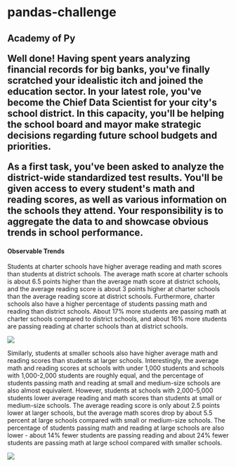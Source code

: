 # pandas-challenge
<h2>Academy of Py</h>

<p>Well done! Having spent years analyzing financial records for big banks, you've finally scratched your idealistic itch and joined the education sector. In your latest role, you've become the Chief Data Scientist for your city's school district. In this capacity, you'll be helping the  school board and mayor make strategic decisions regarding future school budgets and priorities.</p>

<p>As a first task, you've been asked to analyze the district-wide standardized test results. You'll be given access to every student's math and reading scores, as well as various information on the schools they attend. Your responsibility is to aggregate the data to and showcase obvious trends in school performance.</p>

<h4>Observable Trends</h4>

<p>Students at charter schools have higher average reading and math scores than students at district schools. The average math score at charter schools is about 6.5 points higher than the average math score at district schools, and the average reading score is about 3 points higher at charter schools than the average reading score at district schools. Furthermore, charter schools also have a higher percentage of students passing math and reading than district schools. About 17% more students are passing math at charter schools compared to district schools, and about 16% more students are passing reading at charter schools than at district schools.</p>

<img src="Images/ScoresbySchoolType.png">

<p>Similarly, students at smaller schools also have higher average math and reading scores than students at larger schools. Interestingly, the average math and reading scores at schools with under 1,000 students and schools with 1,000-2,000 students are roughly equal, and the percentage of students passing math and reading at small and medium-size schools are also almost equivalent. However, students at schools with 2,000-5,000 students lower average reading and math scores than students at small or medium-size schools. The average reading score is only about 2.5 points lower at larger schools, but the average math scores drop by about 5.5 percent at large schools compared with small or medium-size schools. The percentage of students passing math and reading at large schools are also lower - about 14% fewer students are passing reading and about 24% fewer students are passing math at large school compared with smaller schools.</p>

<img src="Images/ScoresbySchoolSize.png">
